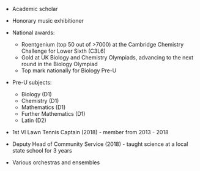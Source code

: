 * Academic scholar 
* Honorary music exhibitioner 
* National awards:
  * Roentgenium (top 50 out of >7000) at the Cambridge Chemistry Challenge for Lower Sixth (C3L6)
  * Gold at UK Biology and Chemistry Olympiads, advancing to the next round in the Biology Olympiad
  * Top mark nationally for Biology Pre-U
* Pre-U subjects:
  * Biology (D1)
  * Chemistry (D1)
  * Mathematics (D1)
  * Further Mathematics (D1)
  * Latin (D2)

* 1st VI Lawn Tennis Captain (2018) - member from 2013 - 2018 
* Deputy Head of Community Service (2018) - taught science at a local state school for 3 years
* Various orchestras and ensembles
